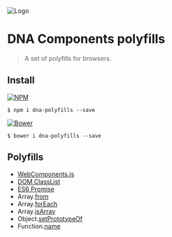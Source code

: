 ![Logo](https://raw.githubusercontent.com/Chialab/dna-design/master/logos/logo-raster-128.png)

# DNA Components polyfills
> A set of polyfills for browsers.

## Install

[![NPM](https://img.shields.io/npm/v/dna-polyfills.svg)](https://www.npmjs.com/package/dna-polyfills)
```
$ npm i dna-polyfills --save
```
[![Bower](https://img.shields.io/bower/v/dna-polyfills.svg)](https://github.com/chialab/dna-polyfills)
```
$ bower i dna-polyfills --save
```

## Polyfills
* [WebComponents.js](https://github.com/webcomponents/webcomponentsjs)
* [DOM ClassList](https://github.com/eligrey/classList.js)
* [ES6 Promise](https://github.com/jakearchibald/es6-promise)
* Array.[from](https://github.com/mathiasbynens/Array.from)
* Array.[forEach](http://javascript.boxsheep.com/polyfills/Array-prototype-forEach/)
* Array.[isArray](https://gist.github.com/atk/1034882)
* Object.[setPrototypeOf](https://gist.github.com/edoardocavazza/47246856759f2273e48b)
* Function.[name](https://github.com/JamesMGreene/Function.name)
